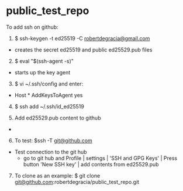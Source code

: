 # public_test_repo

To add ssh on github:
1.  $ ssh-keygen -t ed25519 -C robertdegracia@gmail.com
-  creates the secret ed25519 and public ed25529.pub files

2.  $ eval "$(ssh-agent -s)"
- starts up the key agent

3.  $ vi ~/.ssh/config and enter:
- Host *
  AddKeysToAgent yes

4.  $ ssh add ~/.ssh/id_ed25519

5.  Add ed25529.pub content to github
- 

6.  To test:  $ssh -T git@github.com
- Test connection to the git hub
    - go to git hub and Profile | settings | 'SSH and GPG Keys' | Press button
         'New SSH key' |  add contents from ed25529.pub 

7.  To clone as an example:
$ git clone git@github.com:robertdegracia/public_test_repo.git
